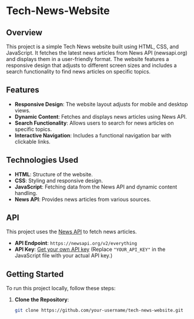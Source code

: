 # Tech-News-Website

## Overview

This project is a simple Tech News website built using HTML, CSS, and JavaScript. It fetches the latest news articles from News API (newsapi.org) and displays them in a user-friendly format. The website features a responsive design that adjusts to different screen sizes and includes a search functionality to find news articles on specific topics.

## Features

- **Responsive Design**: The website layout adjusts for mobile and desktop views.
- **Dynamic Content**: Fetches and displays news articles using News API.
- **Search Functionality**: Allows users to search for news articles on specific topics.
- **Interactive Navigation**: Includes a functional navigation bar with clickable links.

## Technologies Used

- **HTML**: Structure of the website.
- **CSS**: Styling and responsive design.
- **JavaScript**: Fetching data from the News API and dynamic content handling.
- **News API**: Provides news articles from various sources.

## API

This project uses the [News API](https://newsapi.org/) to fetch news articles.

- **API Endpoint**: `https://newsapi.org/v2/everything`
- **API Key**: [Get your own API key](https://newsapi.org/register) (Replace `"YOUR_API_KEY"` in the JavaScript file with your actual API key.)

## Getting Started

To run this project locally, follow these steps:

1. **Clone the Repository**:
   ```bash
   git clone https://github.com/your-username/tech-news-website.git
